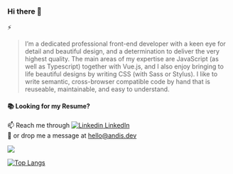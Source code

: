 ### Hi there 👋

⚡ 
> I’m a dedicated professional front-end developer with a keen eye for detail
and beautiful design, and a determination to deliver the very highest quality.
The main areas of my expertise are JavaScript (as well as Typescript) together with
Vue.js, and I also enjoy bringing to life beautiful designs by writing CSS (with Sass or
Stylus). I like to write semantic, cross-browser compatible code by hand that is
reuseable, maintainable, and easy to understand.


#### 📚  Looking for my Resume? 

📫  Reach me through [![Linkedin](https://i.stack.imgur.com/gVE0j.png) LinkedIn](https://www.linkedin.com/in/andis-kacerovskis/)\
📮  or drop me a message at <hello@andis.dev>

![](https://hit.yhype.me/github/profile?user_id=16293217)

[![Top Langs](https://github-readme-stats.vercel.app/api/top-langs/?username=mnemosx&layout=compact&hide=html&theme=nord&hide_border=true)](https://github.com/anuraghazra/github-readme-stats)

